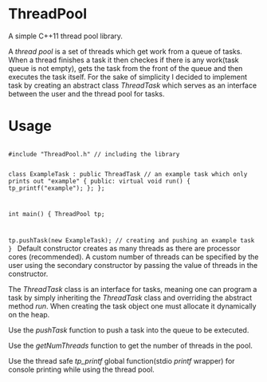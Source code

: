 # ThreadPool
A simple C++11 thread pool library. 

A *thread pool* is a set of threads which get work from a queue of tasks. When a thread finishes a task it then checkes if there is any work(task queue is not empty), gets the task from the front of the queue and then executes the task itself. For the sake of simplicity I decided to implement task by creating an abstract class *ThreadTask* which serves as an interface between the user and the thread pool for tasks. 

# Usage
<code>
#include "ThreadPool.h" // including the library

class ExampleTask : public ThreadTask // an example task which only prints out "example"
{
public:
  virtual void run()
  {
    tp_printf("example");
  };
};

int main()
{
  ThreadPool tp;
  
  tp.pushTask(new ExampleTask); // creating and pushing an example task
}
</code>
Default constructor creates as many threads as there are processor cores (recommended).
A custom number of threads can be specified by the user using the secondary constructor by passing the value of threads in the constructor.

The *ThreadTask* class is an interface for tasks, meaning one can program a task by simply inheriting the *ThreadTask* class and overriding the abstract method *run*. When creating the task object one must allocate it dynamically on the heap. 

Use the *pushTask* function to push a task into the queue to be extecuted.

Use the *getNumThreads* function to get the number of threads in the pool.

Use the  thread safe *tp_printf* global function(stdio *printf* wrapper) for console printing while using the thread pool.
